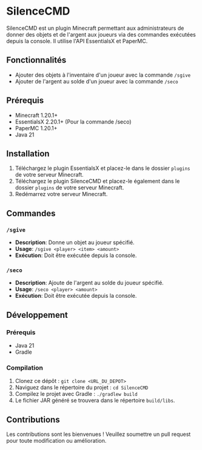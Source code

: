 # SilenceCMD

SilenceCMD est un plugin Minecraft permettant aux administrateurs de donner des objets et de l'argent aux joueurs via des commandes exécutées depuis la console. Il utilise l'API EssentialsX et PaperMC.

## Fonctionnalités

- Ajouter des objets à l'inventaire d'un joueur avec la commande `/sgive`
- Ajouter de l'argent au solde d'un joueur avec la commande `/seco`

## Prérequis

- Minecraft 1.20.1+
- EssentialsX 2.20.1+ (Pour la commande /seco)
- PaperMC 1.20.1+
- Java 21

## Installation

1. Téléchargez le plugin EssentialsX et placez-le dans le dossier `plugins` de votre serveur Minecraft.
2. Téléchargez le plugin SilenceCMD et placez-le également dans le dossier `plugins` de votre serveur Minecraft.
3. Redémarrez votre serveur Minecraft.

## Commandes

### `/sgive`

- **Description**: Donne un objet au joueur spécifié.
- **Usage**: `/sgive <player> <item> <amount>`
- **Exécution**: Doit être exécutée depuis la console.

### `/seco`

- **Description**: Ajoute de l'argent au solde du joueur spécifié.
- **Usage**: `/seco <player> <amount>`
- **Exécution**: Doit être exécutée depuis la console.

## Développement

### Prérequis

- Java 21
- Gradle

### Compilation

1. Clonez ce dépôt : `git clone <URL_DU_DEPOT>`
2. Naviguez dans le répertoire du projet : `cd SilenceCMD`
3. Compilez le projet avec Gradle : `./gradlew build`
4. Le fichier JAR généré se trouvera dans le répertoire `build/libs`.

## Contributions

Les contributions sont les bienvenues ! Veuillez soumettre un pull request pour toute modification ou amélioration.

